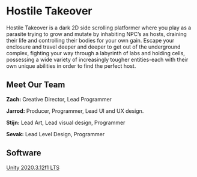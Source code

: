 # Hostile Takeover
Hostile Takeover is a dark 2D side scrolling platformer where you play as a parasite trying to grow and mutate by inhabiting NPC’s as hosts, draining their life and controlling their bodies for your own gain. Escape your enclosure and travel deeper and deeper to get out of the underground complex, fighting your way through a labyrinth of labs and holding cells, possessing a wide variety of increasingly tougher entities-each with their own unique abilities in order to find the perfect host.

## Meet Our Team
**Zach:** Creative Director, Lead Programmer

**Jarrod:** Producer, Programmer, Lead UI and UX design.

**Stijn:** Lead Art, Lead visual design, Programmer

**Sevak:** Lead Level Design, Programmer

## Software
[Unity 2020.3.12f1 LTS](https://unity3d.com/unity/whats-new/2020.3.12)
